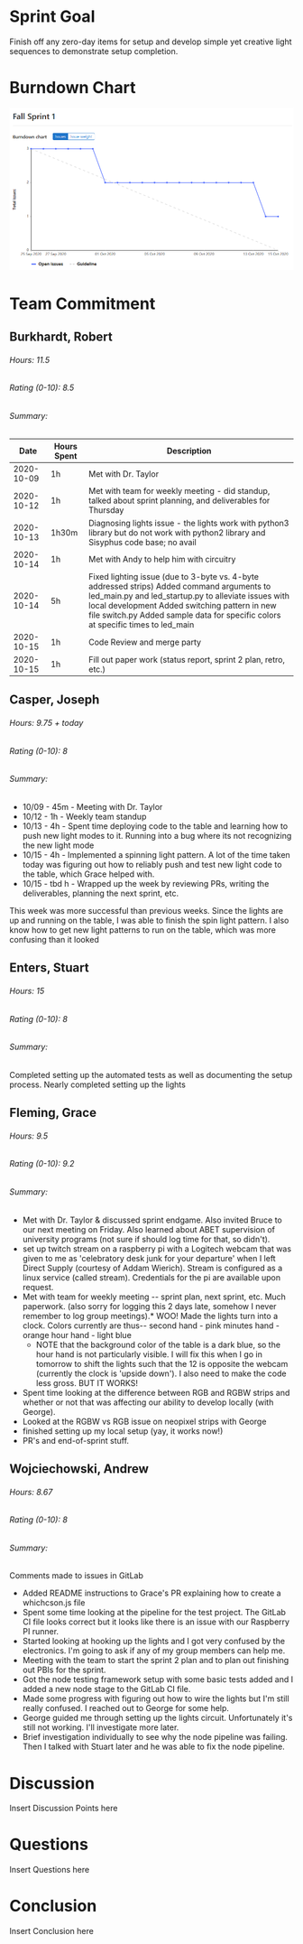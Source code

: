 # Sprint Goal

Finish off any zero-day items for setup and develop simple yet creative light sequences to demonstrate setup completion.

# Burndown Chart

![image](uploads/f648e712bb78c9a539d35cddeb740c26/image.png)

# Team Commitment

## Burkhardt, Robert
###### Hours: 11.5
###### Rating (0-10): 8.5
###### Summary:

| Date | Hours Spent | Description |
| ---- | ----------- | ----------- |
| 2020-10-09 | 1h | Met with Dr. Taylor |
| 2020-10-12 | 1h | Met with team for weekly meeting - did standup, talked about sprint planning, and deliverables for Thursday |
| 2020-10-13 | 1h30m | Diagnosing lights issue - the lights work with python3 library but do not work with python2 library and Sisyphus code base; no avail |
| 2020-10-14 | 1h | Met with Andy to help him with circuitry |
| 2020-10-14 | 5h | Fixed lighting issue (due to 3-byte vs. 4-byte addressed strips) Added command arguments to led_main.py and led_startup.py to alleviate issues with local development Added switching pattern in new file switch.py Added sample data for specific colors at specific times to led_main |
| 2020-10-15 | 1h | Code Review and merge party |
| 2020-10-15 | 1h | Fill out paper work (status report, sprint 2 plan, retro, etc.) |

## Casper, Joseph
###### Hours: 9.75 + today
###### Rating (0-10): 8
###### Summary:

- 10/09 - 45m - Meeting with Dr. Taylor
- 10/12 - 1h - Weekly team standup
- 10/13 - 4h - Spent time deploying code to the table and learning how to push new light modes to it. Running into a bug where its not recognizing the new light mode
- 10/15 - 4h - Implemented a spinning light pattern. A lot of the time taken today was figuring out how to reliably push and test new light code to the table, which Grace helped with.
- 10/15 - tbd h - Wrapped up the week by reviewing PRs, writing the deliverables, planning the next sprint, etc.

This week was more successful than previous weeks. Since the lights are up and running on the table, I was able to finish the spin light pattern. I also know how to get new light patterns to run on the table, which was more confusing than it looked

## Enters, Stuart
###### Hours: 15
###### Rating (0-10): 8
###### Summary:

Completed setting up the automated tests as well as documenting the setup process. Nearly completed setting up the lights

## Fleming, Grace
###### Hours: 9.5
###### Rating (0-10): 9.2
###### Summary:
* Met with Dr. Taylor & discussed sprint endgame. Also invited Bruce to our next meeting on Friday. Also learned about ABET supervision of university programs (not sure if should log time for that, so didn't). 
* set up twitch stream on a raspberry pi with a Logitech webcam that was given to me as 'celebratory desk junk for your departure' when I left Direct Supply (courtesy of Addam Wierich). Stream is configured as a linux service (called stream). Credentials for the pi are available upon request.
* Met with team for weekly meeting -- sprint plan, next sprint, etc. Much paperwork. (also sorry for logging this 2 days late, somehow I never remember to log group meetings).* WOO! Made the lights turn into a clock. Colors currently are thus-- second hand - pink minutes hand - orange hour hand - light blue
  * NOTE that the background color of the table is a dark blue, so the hour hand is not particularly visible. I will fix this when I go in tomorrow to shift the lights such that the 12 is opposite the webcam (currently the clock is 'upside down'). I also need to make the code less gross. BUT IT WORKS!
* Spent time looking at the difference between RGB and RGBW strips and whether or not that was affecting our ability to develop locally (with George).
* Looked at the RGBW vs RGB issue on neopixel strips with George
* finished setting up my local setup (yay, it works now!)
* PR's and end-of-sprint stuff.

## Wojciechowski, Andrew
###### Hours: 8.67
###### Rating (0-10): 8
###### Summary:
Comments made to issues in GitLab

* Added README instructions to Grace's PR explaining how to create a whichcson.js file
* Spent some time looking at the pipeline for the test project. The GitLab CI file looks correct but it looks like there is an issue with our Raspberry PI runner.
* Started looking at hooking up the lights and I got very confused by the electronics. I'm going to ask if any of my group members can help me.
* Meeting with the team to start the sprint 2 plan and to plan out finishing out PBIs for the sprint.
* Got the node testing framework setup with some basic tests added and I added a new node stage to the GitLab CI file.
* Made some progress with figuring out how to wire the lights but I'm still really confused. I reached out to George for some help.
* George guided me through setting up the lights circuit. Unfortunately it's still not working. I'll investigate more later.
* Brief investigation individually to see why the node pipeline was failing. Then I talked with Stuart later and he was able to fix the node pipeline.

# Discussion

Insert Discussion Points here

# Questions

Insert Questions here

# Conclusion

Insert Conclusion here